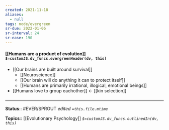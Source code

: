 ```yaml
---
created: 2021-11-18 
aliases:
  - null
tags: node/evergreen
sr-due: 2022-01-06
sr-interval: 24
sr-ease: 190
---
```


#### [[Humans are a product of evolution]] `$=customJS.dv_funcs.evergreenHeader(dv, this)`

- [[Our brains are built around survival]]
    - [[Neuroscience]]
    - [[Our brain will do anything it can to protect itself]]
    - [[Humans are primarily irrational, illogical, emotional beings]]
- [[Humans love to group eachother]] <- [[kin selection]]

### <hr class="footnote"/>

**Status**:: #EVER/SPROUT 
*edited `=this.file.mtime`*

**Topics**:: [[Evolutionary Psychology]]
*`$=customJS.dv_funcs.outlinedIn(dv, this)`*
